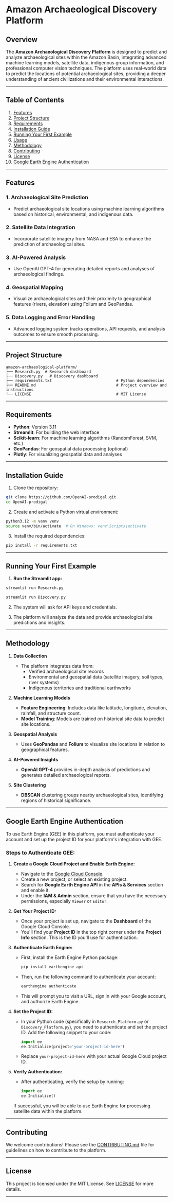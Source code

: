 

# Amazon Archaeological Discovery Platform

## Overview

The **Amazon Archaeological Discovery Platform** is designed to predict and analyze archaeological sites within the Amazon Basin, integrating advanced machine learning models, satellite data, indigenous group information, and professional computer vision techniques. The platform uses real-world data to predict the locations of potential archaeological sites, providing a deeper understanding of ancient civilizations and their environmental interactions.

---

## Table of Contents

1. [Features](#features)
2. [Project Structure](#project-structure)
3. [Requirements](#requirements)
4. [Installation Guide](#installation-guide)
5. [Running Your First Example](#running-your-first-example)
6. [Usage](#usage)
7. [Methodology](#methodology)
8. [Contributing](#contributing)
9. [License](#license)
10. [Google Earth Engine Authentication](#google-earth-engine-authentication)

---

## Features

### 1. **Archaeological Site Prediction**

* Predict archaeological site locations using machine learning algorithms based on historical, environmental, and indigenous data.

### 2. **Satellite Data Integration**

* Incorporate satellite imagery from NASA and ESA to enhance the prediction of archaeological sites.

### 3. **AI-Powered Analysis**

* Use OpenAI GPT-4 for generating detailed reports and analyses of archaeological findings.

### 4. **Geospatial Mapping**

* Visualize archaeological sites and their proximity to geographical features (rivers, elevation) using Folium and GeoPandas.

### 5. **Data Logging and Error Handling**

* Advanced logging system tracks operations, API requests, and analysis outcomes to ensure smooth processing.

---

## Project Structure

```
amazon-archaeological-platform/
├── Research.py  # Research dashboard
├── Discovery.py   # Discovery dashboard
├── requirements.txt                            # Python dependencies
├── README.md                                   # Project overview and instructions
└── LICENSE                                     # MIT License
```

---

## Requirements

* **Python**: Version 3.11
* **Streamlit**: For building the web interface
* **Scikit-learn**: For machine learning algorithms (RandomForest, SVM, etc.)
* **GeoPandas**: For geospatial data processing (optional)
* **Plotly**: For visualizing geospatial data and analyses

---

## Installation Guide

1. Clone the repository:

```bash
git clone https://github.com/OpenAI-prodigal.git
cd OpenAI-prodigal
```

2. Create and activate a Python virtual environment:

```bash
python3.12 -m venv venv
source venv/bin/activate  # On Windows: venv\Scripts\activate
```

3. Install the required dependencies:

```bash
pip install -r requirements.txt
```

---

## Running Your First Example

1. **Run the Streamlit app:**

```bash
streamlit run Research.py
```

```bash
streamlit run Discovery.py
```

2. The system will ask for API keys and credentials.

3. The platform will analyze the data and provide archaeological site predictions and insights.

---

## Methodology

1. **Data Collection**

   * The platform integrates data from:
     * Verified archaeological site records
     * Environmental and geospatial data (satellite imagery, soil types, river systems)
     * Indigenous territories and traditional earthworks

2. **Machine Learning Models**

   * **Feature Engineering**: Includes data like latitude, longitude, elevation, rainfall, and structure count.
   * **Model Training**: Models are trained on historical site data to predict site locations.

3. **Geospatial Analysis**

   * Uses **GeoPandas** and **Folium** to visualize site locations in relation to geographical features.

4. **AI-Powered Insights**

   * **OpenAI GPT-4** provides in-depth analysis of predictions and generates detailed archaeological reports.

5. **Site Clustering**

   * **DBSCAN** clustering groups nearby archaeological sites, identifying regions of historical significance.

---

## Google Earth Engine Authentication

To use Earth Engine (GEE) in this platform, you must authenticate your account and set up the project ID for your platform's integration with GEE.

### Steps to Authenticate GEE:

1. **Create a Google Cloud Project and Enable Earth Engine:**

   * Navigate to the [Google Cloud Console](https://console.cloud.google.com/).
   * Create a new project, or select an existing project.
   * Search for **Google Earth Engine API** in the **APIs & Services** section and enable it.
   * Under the **IAM & Admin** section, ensure that you have the necessary permissions, especially `Viewer` or `Editor`.

2. **Get Your Project ID:**

   * Once your project is set up, navigate to the **Dashboard** of the Google Cloud Console.
   * You'll find your **Project ID** in the top right corner under the **Project Info** section. This is the ID you'll use for authentication.

3. **Authenticate Earth Engine:**

   * First, install the Earth Engine Python package:

     ```bash
     pip install earthengine-api
     ```

   * Then, run the following command to authenticate your account:

     ```bash
     earthengine authenticate
     ```

   * This will prompt you to visit a URL, sign in with your Google account, and authorize Earth Engine.

4. **Set the Project ID:**

   * In your Python code (specifically in `Research_Platform.py` or `Discovery_Platform.py`), you need to authenticate and set the project ID. Add the following snippet to your code:

     ```python
     import ee
     ee.Initialize(project='your-project-id-here')
     ```

   * Replace `your-project-id-here` with your actual Google Cloud project ID.

5. **Verify Authentication:**

   * After authenticating, verify the setup by running:

     ```python
     import ee
     ee.Initialize()
     ```

   If successful, you will be able to use Earth Engine for processing satellite data within the platform.

---

## Contributing

We welcome contributions! Please see the [CONTRIBUTING.md](CONTRIBUTING.md) file for guidelines on how to contribute to the platform.

---

## License

This project is licensed under the MIT License. See [LICENSE](LICENSE) for more details.

---
